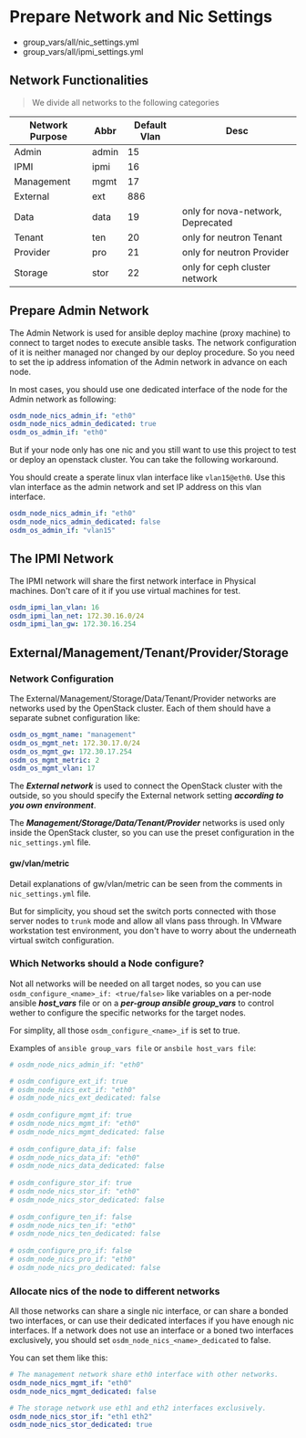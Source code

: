 # Prepare Network and Nic Settings

- group_vars/all/nic_settings.yml
- group_vars/all/ipmi_settings.yml

## Network Functionalities

> We divide all networks to the following categories

Network Purpose | Abbr | Default Vlan | Desc
--- | --- | --- | ---
Admin | admin | 15 |
IPMI | ipmi | 16 |
Management | mgmt| 17 |
External | ext | 886 |
Data | data | 19 | only for nova-network, Deprecated
Tenant | ten | 20 | only for neutron Tenant
Provider | pro | 21 | only for neutron Provider
Storage | stor | 22 | only for ceph cluster network

## Prepare Admin Network 

The Admin Network is used for ansible deploy machine (proxy machine) to connect to target nodes to execute ansible tasks. The network configuration of it is neither managed nor changed by our deploy procedure. So you need to set the ip address infomation of the Admin network in advance on each node.

In most cases, you should use one dedicated interface of the node for the Admin network as following:

```yaml
osdm_node_nics_admin_if: "eth0"
osdm_node_nics_admin_dedicated: true
osdm_os_admin_if: "eth0"
```

But if your node only has one nic and you still want to use this project to test or deploy an openstack cluster. You can take the following workaround.

You should create a sperate linux vlan interface like `vlan15@eth0`. Use this vlan interface as the admin network and set IP address on this vlan interface.

```yaml
osdm_node_nics_admin_if: "eth0"
osdm_node_nics_admin_dedicated: false
osdm_os_admin_if: "vlan15"
```

## The IPMI Network

The IPMI network will share the first network interface in Physical machines. Don't care of it if you use virtual machines for test.

```yaml
osdm_ipmi_lan_vlan: 16
osdm_ipmi_lan_net: 172.30.16.0/24
osdm_ipmi_lan_gw: 172.30.16.254
```

## External/Management/Tenant/Provider/Storage

### Network Configuration

The External/Management/Storage/Data/Tenant/Provider networks are networks used by the OpenStack cluster. Each of them should have a separate subnet configuration like:

```yaml
osdm_os_mgmt_name: "management"
osdm_os_mgmt_net: 172.30.17.0/24
osdm_os_mgmt_gw: 172.30.17.254
osdm_os_mgmt_metric: 2
osdm_os_mgmt_vlan: 17
```

The ***External network*** is used to connect the OpenStack cluster with the outside, so you should specify the External network setting ***according to you own environment***.

The ***Management/Storage/Data/Tenant/Provider*** networks is used only inside the OpenStack cluster, so you can use the preset configuration in the `nic_settings.yml` file.

#### gw/vlan/metric

Detail explanations of gw/vlan/metric can be seen from the comments in `nic_settings.yml` file.

But for simplicity, you shoud set the switch ports connected with those server nodes to `trunk` mode and allow all vlans pass through. In VMware workstation test environment, you don't have to worry about the underneath virtual switch configuration.

### Which Networks should a Node configure?

Not all networks will be needed on all target nodes, so you can use `osdm_configure_<name>_if: <true/false>`  like variables on a per-node ansible ***host_vars*** file or on a ***per-group ansible group_vars*** to control wether to configure the specific networks for the target nodes.

For simplity, all those `osdm_configure_<name>_if` is set to true.

Examples of `ansible group_vars file` or `ansbile host_vars file`:

```yaml
# osdm_node_nics_admin_if: "eth0"

# osdm_configure_ext_if: true
# osdm_node_nics_ext_if: "eth0"
# osdm_node_nics_ext_dedicated: false
 
# osdm_configure_mgmt_if: true
# osdm_node_nics_mgmt_if: "eth0"
# osdm_node_nics_mgmt_dedicated: false
 
# osdm_configure_data_if: false
# osdm_node_nics_data_if: "eth0"
# osdm_node_nics_data_dedicated: false
 
# osdm_configure_stor_if: true
# osdm_node_nics_stor_if: "eth0"
# osdm_node_nics_stor_dedicated: false
 
# osdm_configure_ten_if: false
# osdm_node_nics_ten_if: "eth0"
# osdm_node_nics_ten_dedicated: false
 
# osdm_configure_pro_if: false
# osdm_node_nics_pro_if: "eth0"
# osdm_node_nics_pro_dedicated: false
```

### Allocate nics of the node to different networks

All those networks can share a single nic interface, or can share a bonded two interfaces, or can use their dedicated interfaces if you have enough nic interfaces. If a network does not use an interface or a boned two interfaces exclusively, you should set `osdm_node_nics_<name>_dedicated` to false.

You can set them like this: 

```yaml
# The management network share eth0 interface with other networks.
osdm_node_nics_mgmt_if: "eth0"
osdm_node_nics_mgmt_dedicated: false

# The storage network use eth1 and eth2 interfaces exclusively.
osdm_node_nics_stor_if: "eth1 eth2"
osdm_node_nics_stor_dedicated: true
```
